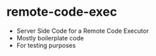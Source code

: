 # remote-code-exec
- Server Side Code for a Remote Code Executor 
- Mostly boilerplate code
- For testing purposes
